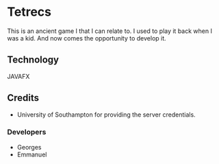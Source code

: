 # Tetrecs

This is an ancient game I that I can relate to.
I used to play it back when I was a kid. 
And now comes the opportunity to develop it.

## Technology

JAVAFX

## Credits
- University of Southampton for providing the server credentials.

### Developers
- Georges
- Emmanuel 

